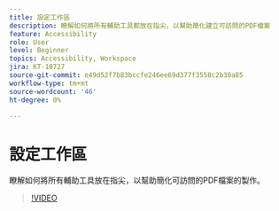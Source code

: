 ```yaml
---
title: 設定工作區
description: 瞭解如何將所有輔助工具都放在指尖，以幫助簡化建立可訪問的PDF檔案
feature: Accessibility
role: User
level: Beginner
topics: Accessibility, Workspace
jira: KT-18727
source-git-commit: e49d52f7b83bccfe246ee69d377f3558c2b30a85
workflow-type: tm+mt
source-wordcount: '46'
ht-degree: 0%

---
```


# 設定工作區

瞭解如何將所有輔助工具放在指尖，以幫助簡化可訪問的PDF檔案的製作。

>[!VIDEO](https://video.tv.adobe.com/v/3471627?quality=12&learn=on&hidetitle=true&captions=chi_hant)